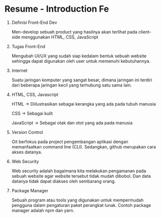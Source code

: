<h1>Resume - Introduction Fe </h1>
<ol>
    <li>Definisi Front-End Dev</li>
    <p>Men-develop sebuah product yang hasilnya akan terlihat pada client-side menggunakan HTML, CSS, JavaScript</p>
    <li>Tugas Front-End</li>
    <p>Mengubah UI/UX yang sudah siap kedalam bentuk sebuah website sehingga dapat digunakan oleh user untuk memenuhi kebutuhannya.</p>
    <li>Internet</li>
    <p>Suatu jaringan komputer yang sangat besar, dimana jaringan ini terdiri dari beberapa jaringan kecil yang terhubung satu sama lain. </p>
    <li>HTML, CSS, Javascript</li>
    <p>HTML -> Diilustrasikan sebagai kerangka yang ada pada tubuh manusia</p>
    <p>CSS -> Sebagai kulit </p>
    <p>JavaScript -> Sebagai otak dan otot yang ada pada manusia</p>
    <li>Version Control</li>
    <p>Git berfokus pada project pengembangan aplikasi dengan memanfaatkan command line (CLI). Sedangkan, github merupakan cara akses datanya. </p>
    <li>Web Security</li>
    <p>Web security adalah bagaimana kita melakukan pengamanan pada sebuah website agar website tersebut tidak mudah dibobol. Dan data datanya tidak dapat diakses oleh sembarang orang. </p>
    <li>Package Manager</li>
    <p>Sebuah program atau tools yang digunakan untuk mempermudah pengguna dalam pengaturan paket perangkat lunak. Contoh package manager adalah npm dan yarn.</p>
</ol>
